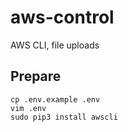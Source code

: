 # aws-control

AWS CLI, file uploads

## Prepare
```
cp .env.example .env
vim .env 
sudo pip3 install awscli
```
